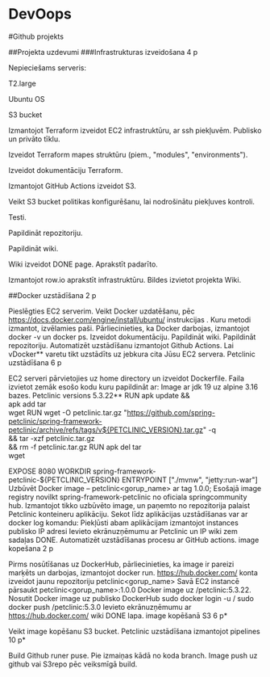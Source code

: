 # DevOops
#Github projekts

##Projekta uzdevumi
###Infrastrukturas izveidošana
4 p

Nepieciešams serveris:

T2.large

Ubuntu OS

S3 bucket

 Izmantojot Terraform izveidot EC2 infrastruktūru, ar ssh piekļuvēm. Publisko un privāto tīklu.

 Izveidot Terraform mapes struktūru (piem., "modules", "environments").

 Izveidot dokumentāciju Terraform.

 Izmantojot GitHub Actions izveidot S3.

 Veikt S3 bucket politikas konfigurēšanu, lai nodrošinātu piekļuves kontroli.

 Testi.

 Papildināt repozitoriju.

 Papildināt wiki.

 Wiki izveidot DONE page. Aprakstīt padarīto.

 Izmantojot row.io aprakstīt infrastruktūru. Bildes izvietot projekta Wiki.

##Docker uzstādīšana
2 p

 Pieslēgties EC2 serverim.
 Veikt Docker uzdatēšanu, pēc https://docs.docker.com/engine/install/ubuntu/ instrukcijas . Kuru metodi izmantot, izvēlamies paši.
 Pārliecinieties, ka Docker darbojas, izmantojot docker -v un docker ps.
 Izveidot dokumentāciju.
 Papildināt wiki.
 Papildināt repozitoriju.
 Automatizēt uzstādīšanu izmantojot Github Actions. Lai vDocker** varetu tikt uzstādīts uz jebkura cita Jūsu EC2 servera.
Petclinic uzstādīšana
6 p

 EC2 serveri pārvietojies uz home directory un izveidot Dockerfile.
 Faila izvietot zemāk esošo kodu kuru papildināt ar:
Image ar jdk 19 uz alpine 3.16 bazes.
Petclinic versions 5.3.22**
RUN apk update && \
    apk add tar \
            wget
RUN wget -O petclinic.tar.gz "https://github.com/spring-petclinic/spring-framework-petclinic/archive/refs/tags/v${PETCLINIC_VERSION}.tar.gz" -q \
    && tar -xzf petclinic.tar.gz \
    && rm -f petclinic.tar.gz
RUN apk del tar \
            wget

EXPOSE 8080
WORKDIR spring-framework-petclinic-${PETCLINIC_VERSION}
ENTRYPOINT ["./mvnw", "jetty:run-war"]
 Uzbūvēt Docker image – petclinic<gorup_name> ar tag 1.0.0;
 Esošajā image registry novilkt spring-framework-petclinic no oficiala springcommunity hub.
 Izmantojot tikko uzbūvēto image, un paņemto no repozitorija palaist Petclinic konteineru aplikāciju. Sekot līdz aplikācijas uzstādīšanas var ar docker log komandu:
 Piekļūsti abam aplikācijam izmantojot instances publisko IP adresi
 Ievieto ekrānuzņēmumu ar Petclinic un IP wiki zem sadaļas DONE.
 Automatizēt uzstādīšanas procesu ar GitHub actions.
image kopešana
2 p

 Pirms nosūtīšanas uz DockerHub, pārliecinieties, ka image ir pareizi marķēts un darbojas, izmantojot docker run.
 https://hub.docker.com/ konta izveidot jaunu repozitoriju petclinic<gorup_name>
 Savā EC2 instancē pārsaukt petclinic<gorup_name>:1.0.0 Docker image uz /petclinic:5.3.22.
 Nosutit Docker image uz publisko DockerHub
sudo docker login -u <DockerHubLietotajvards>/
sudo docker push <DockerHubLietotajvards>/petclinic:5.3.0
 Ievieto ekrānuzņēmumu ar https://hub.docker.com/ wiki DONE lapa.
image kopēšanā S3
6 p*

 Veikt image kopēšanu S3 bucket.
Petclinic uzstādīšana izmantojot pipelines
10 p*

 Build Github runer puse. Pie izmaiņas kādā no koda branch.
 Image push uz github vai S3repo pēc veiksmīgā build.
